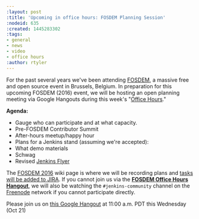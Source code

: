 ```yaml
---
:layout: post
:title: 'Upcoming in office hours: FOSDEM Planning Session'
:nodeid: 635
:created: 1445283302
:tags:
- general
- news
- video
- office hours
:author: rtyler
---
```

For the past several years we've been attending [FOSDEM](https://fosdem.org), a massive free and open source event in Brussels, Belgium. In preparation for this upcoming FOSDEM (2016) event, we will be hosting an open planning meeting via Google Hangouts during this week's "[Office Hours](https://wiki.jenkins.io/display/JENKINS/Office+Hours)."


**Agenda:**

* Gauge who can participate and at what capacity.
* Pre-FOSDEM Contributor Summit
* After-hours meetup/happy hour
* Plans for a Jenkins stand (assuming we're accepted):
 * What demo materials
 * Schwag
 * Revised [Jenkins Flyer](https://wiki.jenkins.io/display/JENKINS/Jenkins+Flyer)


The [FOSDEM 2016](https://wiki.jenkins.io/display/JENKINS/FOSDEM+2016) wiki page is where we will be recording plans and [tasks will be added to JIRA](https://issues.jenkins-ci.org/secure/RapidBoard.jspa?rapidView=11). If you cannot join us via the **[FOSDEM Office Hours Hangout](https://hangouts.google.com/call/m5tymcvzqdudu7r7cvvylqn4hya)**, we will also be watching the `#jenkins-community` channel on the [Freenode](https://freenode.net) network if you cannot participate directly.


Please join us on [this Google Hangout](https://hangouts.google.com/call/m5tymcvzqdudu7r7cvvylqn4hya) at 11:00 a.m. PDT this Wednesday (Oct 21)

